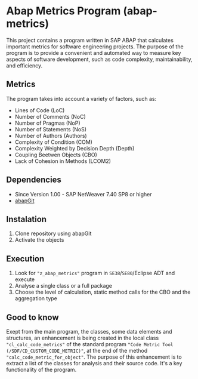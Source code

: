 # Abap Metrics Program (abap-metrics)
This project contains a program written in SAP ABAP that calculates important metrics for software engineering projects. The purpose of the program is to provide a convenient and automated way to measure key aspects of software development, such as code complexity, maintainability, and efficiency.

## Metrics
The program takes into account a variety of factors, such as:
* Lines of Code (LoC)
* Number of Comments (NoC)
* Number of Pragmas (NoP)
* Number of Statements (NoS)
* Number of Authors (Authors)
* Complexity of Condition (COM)
* Complexity Weighted by Decision Depth (Depth)
* Coupling Beetwen Objects (CBO)
* Lack of Cohesion in Methods (LCOM2)

## Dependencies
* Since Version 1.00 - SAP NetWeaver 7.40 SP8 or higher
* [abapGit](https://abapgit.org/)

## Instalation
1. Clone repository using abapGit
2. Activate the objects

## Execution
1. Look for `"z_abap_metrics"` program in `SE38`/`SE80`/Eclipse ADT and execute
2. Analyse a single class or a full package
3. Choose the level of calculation, static method calls for the CBO and the aggregation type

## Good to know
Exept from the main program, the classes, some data elements and structures, an enhancement is being created in the local class `"cl_calc_code_metrics"` of the standard program `"Code Metric Tool (/SDF/CD_CUSTOM_CODE_METRIC)"`, at the end of the method `"calc_code_metric_for_object"`. The purpose of this enhancement is to extract a list of the classes for analysis and their source code. It's a key functionality of the program. 
